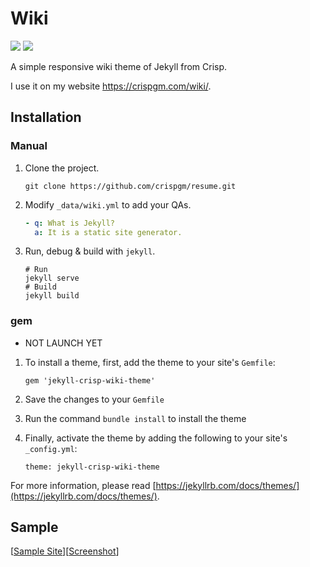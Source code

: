 # Wiki

![](https://img.shields.io/badge/license-MIT-blue.svg)
![](https://img.shields.io/badge/powered%20by-jekyll-red.svg)

A simple responsive wiki theme of Jekyll from Crisp.

I use it on my website <https://crispgm.com/wiki/>.

## Installation

### Manual

1. Clone the project.

    ```
    git clone https://github.com/crispgm/resume.git
    ```

2. Modify `_data/wiki.yml` to add your QAs.

    ```yaml
    - q: What is Jekyll?
      a: It is a static site generator.
    ```

3. Run, debug & build with `jekyll`.

    ```
    # Run
    jekyll serve
    # Build
    jekyll build
    ```

### gem

* NOT LAUNCH YET

1. To install a theme, first, add the theme to your site's `Gemfile`:

    ```
    gem 'jekyll-crisp-wiki-theme'
    ```

2. Save the changes to your `Gemfile`
3. Run the command `bundle install` to install the theme
4. Finally, activate the theme by adding the following to your site's `_config.yml`:

    ```
    theme: jekyll-crisp-wiki-theme
    ```

For more information, please read [https://jekyllrb.com/docs/themes/](https://jekyllrb.com/docs/themes/).

## Sample

[[Sample Site](https://crisp.lol/wiki/)][[Screenshot](/screenshots/screenshot.jpg)]
